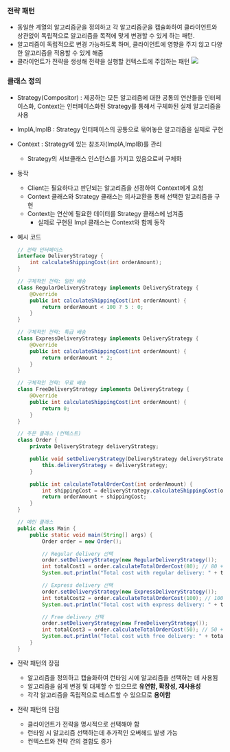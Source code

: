 ### 전략 패턴

- 동일한 계열의 알고리즘군을 정의하고 각 알고리즘군을 캡슐화하여 클라이언트와 상관없이 독립적으로 알고리즘을 목적에 맞게 변경할 수 있게 하는 패턴.
- 알고리즘이 독립적으로 변경 가능하도록 하며, 클라이언트에 영향을 주지 않고 다양한 알고리즘을 적용할 수 있게 해줌
- 클라이언트가 전략을 생성해 전략을 실행할 컨텍스트에 주입하는 패턴
![](https://velog.velcdn.com/images/hero6027/post/7f771761-b293-4467-a405-d5e689723a38/strategy.png)

### 클래스 정의

- Strategy(Compositor) : 제공하는 모든 알고리즘에 대한 공통의 연산들을 인터페이스화, Context는 인터페이스화된 Strategy를 통해서 구체화된 실제 알고리즘을 사용
- ImplA,ImplB : Strategy 인터페이스의 공통으로 묶어놓은 알고리즘을 실제로 구현
- Context : Strategy에 있는 참조자(ImplA,ImplB)를 관리
    - Strategy의 서브클래스 인스턴스를 가지고 있음으로써 구체화
- 동작
    - Client는 필요하다고 판단되는 알고리즘을 선정하여 Context에게 요청
    - Context 클래스와 Strategy 클래스는 의사교환을 통해 선택한 알고리즘을 구현
    - Context는 연산에 필요한 데이터를 Strategy 클래스에 넘겨줌
        - 실제로 구현된 Impl 클래스는 Context와 함께 동작
- 예시 코드

    ```java
    // 전략 인터페이스
    interface DeliveryStrategy {
        int calculateShippingCost(int orderAmount);
    }

    // 구체적인 전략: 일반 배송
    class RegularDeliveryStrategy implements DeliveryStrategy {
        @Override
        public int calculateShippingCost(int orderAmount) {
            return orderAmount < 100 ? 5 : 0;
        }
    }

    // 구체적인 전략: 특급 배송
    class ExpressDeliveryStrategy implements DeliveryStrategy {
        @Override
        public int calculateShippingCost(int orderAmount) {
            return orderAmount * 2;
        }
    }

    // 구체적인 전략: 무료 배송
    class FreeDeliveryStrategy implements DeliveryStrategy {
        @Override
        public int calculateShippingCost(int orderAmount) {
            return 0;
        }
    }

    // 주문 클래스 (컨텍스트)
    class Order {
        private DeliveryStrategy deliveryStrategy;

        public void setDeliveryStrategy(DeliveryStrategy deliveryStrategy) {
            this.deliveryStrategy = deliveryStrategy;
        }

        public int calculateTotalOrderCost(int orderAmount) {
            int shippingCost = deliveryStrategy.calculateShippingCost(orderAmount);
            return orderAmount + shippingCost;
        }
    }

    // 메인 클래스
    public class Main {
        public static void main(String[] args) {
            Order order = new Order();

            // Regular delivery 선택
            order.setDeliveryStrategy(new RegularDeliveryStrategy());
            int totalCost1 = order.calculateTotalOrderCost(80); // 80 + 5 = 85
            System.out.println("Total cost with regular delivery: " + totalCost1);

            // Express delivery 선택
            order.setDeliveryStrategy(new ExpressDeliveryStrategy());
            int totalCost2 = order.calculateTotalOrderCost(100); // 100 + (100 * 2) = 300
            System.out.println("Total cost with express delivery: " + totalCost2);

            // Free delivery 선택
            order.setDeliveryStrategy(new FreeDeliveryStrategy());
            int totalCost3 = order.calculateTotalOrderCost(50); // 50 + 0 = 50
            System.out.println("Total cost with free delivery: " + totalCost3);
        }
    }

    ```

- 전략 패턴의 장점
    - 알고리즘을 정의하고 캡슐화하여 런타임 시에 알고리즘을 선택하는 데 사용됨
    - 알고리즘을 쉽게 변경 및 대체할 수 있으므로 **유연함, 확장성, 재사용성**
    - 각각 알고리즘을 독립적으로 테스트할 수 있으므로 **용이함**
- 전략 패턴의 단점
    - 클라이언트가 전략을 명시적으로 선택해야 함
    - 런타임 시 알고리즘 선택하는데 추가적인 오버헤드 발생 가능
    - 컨텍스트와 전략 간의 결합도 증가
